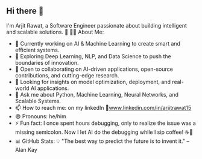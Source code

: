 ## Hi there 👋
  I'm Arjit Rawat, a Software Engineer passionate about building intelligent and scalable solutions. 🚀
  👨‍💻 About Me:
- 🔭  Currently working on AI & Machine Learning to create smart and efficient systems.
- 🌱 Exploring Deep Learning, NLP, and Data Science to push the boundaries of innovation.
- 👯 Open to collaborating on AI-driven applications, open-source contributions, and cutting-edge research.
- 🤔 Looking for insights on model optimization, deployment, and real-world AI applications.
- 💬 Ask me about Python, Machine Learning, Neural Networks, and Scalable Systems.
- 📫 How to reach me: on my linkedIn 🔗www.linkedin.com/in/arjitrawat15 
- 😄 Pronouns: he/him
- ⚡ Fun fact: I once spent hours debugging, only to realize the issue was a missing semicolon. Now I let AI do the debugging while I sip coffee! ☕🤖
- 📊 GitHub Stats:
💡 "The best way to predict the future is to invent it." – Alan Kay
